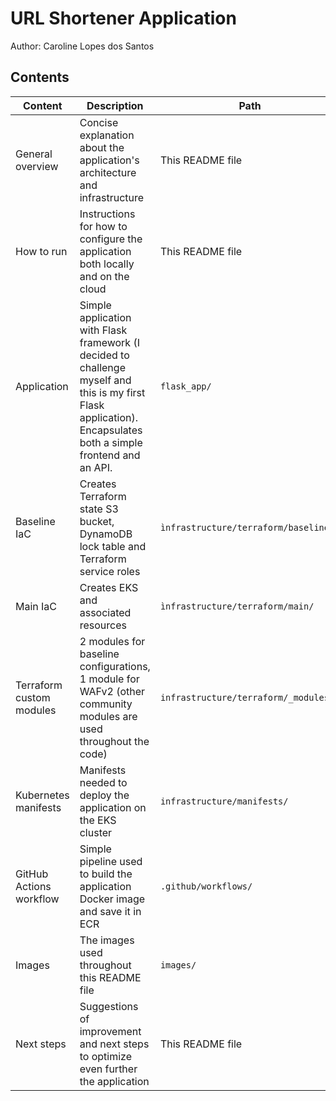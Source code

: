 # URL Shortener Application

Author: Caroline Lopes dos Santos

## Contents

| Content | Description | Path | 
| ---- | ---- | ---- |
| General overview | Concise explanation about the application's architecture and infrastructure | This README file |
| How to run | Instructions for how to configure the application both locally and on the cloud | This README file |
| Application | Simple application with Flask framework (I decided to challenge myself and this is my first Flask application). Encapsulates both a simple frontend and an API. | `flask_app/` | 
| Baseline IaC | Creates Terraform state S3 bucket, DynamoDB lock table and Terraform service roles | `ìnfrastructure/terraform/baselines/` |
| Main IaC | Creates EKS and associated resources | `ìnfrastructure/terraform/main/` |
| Terraform custom modules | 2 modules for baseline configurations, 1 module for WAFv2 (other community modules are used throughout the code) | `infrastructure/terraform/_modules` |
| Kubernetes manifests | Manifests needed to deploy the application on the EKS cluster | `infrastructure/manifests/` |
| GitHub Actions workflow | Simple pipeline used to build the application Docker image and save it in ECR | `.github/workflows/` |
| Images | The images used throughout this README file | `images/` |
| Next steps | Suggestions of improvement and next steps to optimize even further the application | This README file |


